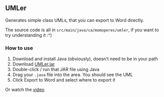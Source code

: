 ## UMLer

Generates simple class UMLs, that you can export to Word directly.

The source code is all in `src/main/java/ca/momoperes/umler`, if you want to try understanding it :^)

### How to use

1. Download and install Java (obviously), doesn't need to be in your path
2. Download [UMLer.jar](https://momoperes.ca/files/UMLer.jar)
3. Double-click / run that JAR file using Java
4. Drag your `.java` file into the area. You should see the UML
5. Click Export to Word and select where to export it

Or watch the [video](https://momoperes.ca/videos/umler.mp4)
